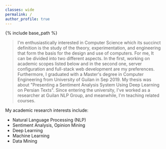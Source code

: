 ```yaml
---
classes: wide
permalink: /
author_profile: true
---
```

{% include base_path %}

> I'm enthusiastically interested in Computer Science which its succinct definition is the study of the theory, experimentation, and engineering that form the basis for the design and use of computers. For me, It can be divided into two different aspects. In the first, working on academic scopes listed below and in the second one, server configuration and full-stack web development are my preferences.
> Furthermore, I graduated with a Master's degree in Computer Engineering from University of Guilan in Sep 2019. My thesis was about "Presenting a Sentiment Analysis System Using Deep Learning on Persian Texts". Since entering the university, I've worked as a researcher at Guilan NLP Group, and meanwhile, I'm teaching related courses.

My academic research interests include:
-   Natural Language Processing (NLP)
-   Sentiment Analysis, Opinion Mining
-   Deep Learning
-   Machine Learning
-   Data Mining
